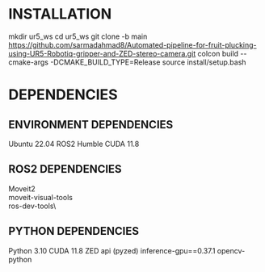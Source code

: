 # INSTALLATION
mkdir ur5_ws
cd ur5_ws
git clone -b main https://github.com/sarmadahmad8/Automated-pipeline-for-fruit-plucking-using-UR5-Robotiq-gripper-and-ZED-stereo-camera.git
colcon build --cmake-args -DCMAKE_BUILD_TYPE=Release
source install/setup.bash
# DEPENDENCIES
## ENVIRONMENT DEPENDENCIES
Ubuntu 22.04
ROS2 Humble
CUDA 11.8

## ROS2 DEPENDENCIES
Moveit2\
moveit-visual-tools\
ros-dev-tools\

## PYTHON DEPENDENCIES
Python 3.10
CUDA 11.8
ZED api (pyzed)
inference-gpu==0.37.1
opencv-python
